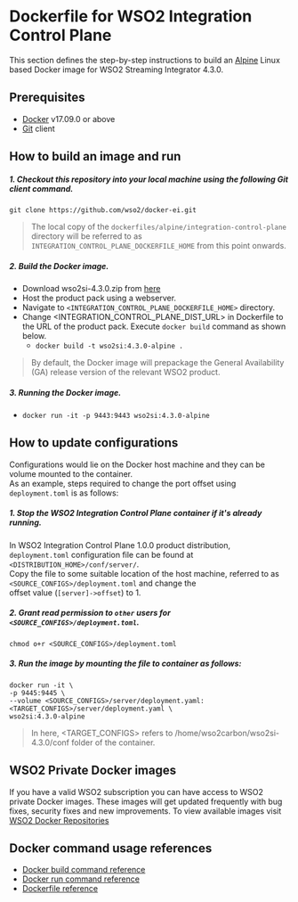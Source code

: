 # Dockerfile for WSO2 Integration Control Plane

This section defines the step-by-step instructions to build an [Alpine](https://hub.docker.com/_/alpine/) Linux based Docker image for WSO2 Streaming Integrator 4.3.0.

## Prerequisites

* [Docker](https://www.docker.com/get-docker) v17.09.0 or above
* [Git](https://git-scm.com/book/en/v2/Getting-Started-Installing-Git) client

## How to build an image and run

##### 1. Checkout this repository into your local machine using the following Git client command.

```
git clone https://github.com/wso2/docker-ei.git
```

>The local copy of the `dockerfiles/alpine/integration-control-plane` directory will be referred to as `INTEGRATION_CONTROL_PLANE_DOCKERFILE_HOME` from this point onwards.

##### 2. Build the Docker image.

- Download wso2si-4.3.0.zip from [here](https://wso2.com/integration/streaming-integrator/)
- Host the product pack using a webserver.
- Navigate to `<INTEGRATION_CONTROL_PLANE_DOCKERFILE_HOME>` directory. <br>
- Change <INTEGRATION_CONTROL_PLANE_DIST_URL> in Dockerfile to the URL of the product pack.
  Execute `docker build` command as shown below.
    + `docker build -t wso2si:4.3.0-alpine .`

> By default, the Docker image will prepackage the General Availability (GA) release version of the relevant WSO2 product.

##### 3. Running the Docker image.

- `docker run -it -p 9443:9443 wso2si:4.3.0-alpine`
  

## How to update configurations

Configurations would lie on the Docker host machine and they can be volume mounted to the container. <br>
As an example, steps required to change the port offset using `deployment.toml` is as follows:

##### 1. Stop the WSO2 Integration Control Plane container if it's already running.

In WSO2 Integration Control Plane 1.0.0 product distribution, `deployment.toml` configuration file can be
 found at `<DISTRIBUTION_HOME>/conf/server/`.<br>
Copy the file to some suitable location of the host machine, referred to as `<SOURCE_CONFIGS>/deployment.toml` and change the<br>
offset value (`[server]->offset`) to 1.

##### 2. Grant read permission to `other` users for `<SOURCE_CONFIGS>/deployment.toml`.

```
chmod o+r <SOURCE_CONFIGS>/deployment.toml
```

##### 3. Run the image by mounting the file to container as follows:

```
docker run -it \
-p 9445:9445 \
--volume <SOURCE_CONFIGS>/server/deployment.yaml:<TARGET_CONFIGS>/server/deployment.yaml \
wso2si:4.3.0-alpine
```

>In here, <TARGET_CONFIGS> refers to /home/wso2carbon/wso2si-4.3.0/conf folder of the container.

## WSO2 Private Docker images

If you have a valid WSO2 subscription you can have access to WSO2 private Docker images. These images will get updated frequently with bug fixes, security fixes and new improvements. To view available images visit [WSO2 Docker Repositories](https://docker.wso2.com/)

## Docker command usage references

* [Docker build command reference](https://docs.docker.com/engine/reference/commandline/build/)
* [Docker run command reference](https://docs.docker.com/engine/reference/run/)
* [Dockerfile reference](https://docs.docker.com/engine/reference/builder/)
